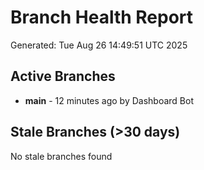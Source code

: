 # Branch Health Report
Generated: Tue Aug 26 14:49:51 UTC 2025

## Active Branches
- **main** - 12 minutes ago by Dashboard Bot

## Stale Branches (>30 days)
No stale branches found
